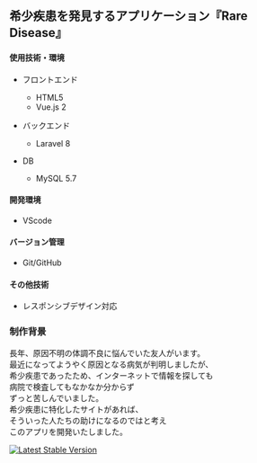 ## 希少疾患を発見するアプリケーション『Rare Disease』

#### 使用技術・環境
- フロントエンド
  - HTML5
  - Vue.js 2

- バックエンド
  - Laravel 8

- DB
  - MySQL 5.7

#### 開発環境
- VScode

#### バージョン管理
- Git/GitHub

#### その他技術
- レスポンシブデザイン対応

### 制作背景
長年、原因不明の体調不良に悩んでいた友人がいます。<br>
最近になってようやく原因となる病気が判明しましたが、<br>
希少疾患であったため、インターネットで情報を探しても<br>
病院で検査してもなかなか分からず<br>
ずっと苦しんでいました。<br>
希少疾患に特化したサイトがあれば、<br>
そういった人たちの助けになるのではと考え<br>
このアプリを開発いたしました。<br>


<a href="https://packagist.org/packages/laravel/framework"><img src="https://img.shields.io/packagist/v/laravel/framework" alt="Latest Stable Version"></a>
